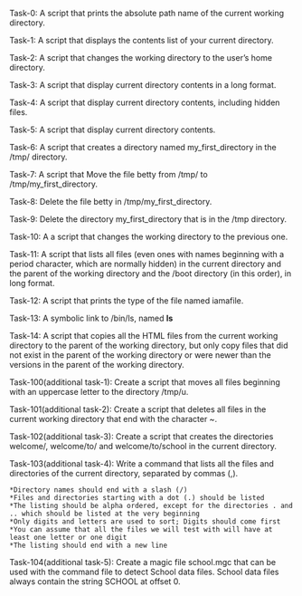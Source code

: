 Task-0: A script that prints the absolute path name of the current working directory.

Task-1: A script that displays the contents list of your current directory.

Task-2: A script that changes the working directory to the user’s home directory.

Task-3: A script that display current directory contents in a long format.

Task-4: A script that display current directory contents, including hidden files.

Task-5: A script that display current directory contents.

Task-6: A script that creates a directory named my_first_directory in the /tmp/ directory.

Task-7: A script that Move the file betty from /tmp/ to /tmp/my_first_directory.

Task-8: Delete the file betty in /tmp/my_first_directory.

Task-9: Delete the directory my_first_directory that is in the /tmp directory.

Task-10: A a script that changes the working directory to the previous one.

Task-11: A script that lists all files (even ones with names beginning with a period character, which are normally hidden) in the current directory and the parent of the working directory and the /boot directory (in this order), in long format.

Task-12: A script that prints the type of the file named iamafile.

Task-13: A symbolic link to /bin/ls, named __ls__

Task-14: A script that copies all the HTML files from the current working directory to the parent of the working directory, but only copy files that did not exist in the parent of the working directory or were newer than the versions in the parent of the working directory.

Task-100(additional task-1): Create a script that moves all files beginning with an uppercase letter to the directory /tmp/u.

Task-101(additional task-2): Create a script that deletes all files in the current working directory that end with the character ~.

Task-102(additional task-3): Create a script that creates the directories welcome/, welcome/to/ and welcome/to/school in the current directory.

Task-103(additional task-4): Write a command that lists all the files and directories of the current directory, separated by commas (,).

	*Directory names should end with a slash (/)
	*Files and directories starting with a dot (.) should be listed
	*The listing should be alpha ordered, except for the directories . and .. which should be listed at the very beginning
	*Only digits and letters are used to sort; Digits should come first
	*You can assume that all the files we will test with will have at least one letter or one digit
	*The listing should end with a new line

Task-104(additional task-5): Create a magic file school.mgc that can be used with the command file to detect School data files. School data files always contain the string SCHOOL at offset 0.
